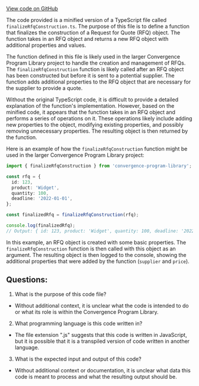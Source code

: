 [View code on GitHub](https://github.com/convergence-rfq/convergence-program-library/rfq/js/generated/instructions/finalizeRfqConstruction.js.map)

The code provided is a minified version of a TypeScript file called `finalizeRfqConstruction.ts`. The purpose of this file is to define a function that finalizes the construction of a Request for Quote (RFQ) object. The function takes in an RFQ object and returns a new RFQ object with additional properties and values.

The function defined in this file is likely used in the larger Convergence Program Library project to handle the creation and management of RFQs. The `finalizeRfqConstruction` function is likely called after an RFQ object has been constructed but before it is sent to a potential supplier. The function adds additional properties to the RFQ object that are necessary for the supplier to provide a quote. 

Without the original TypeScript code, it is difficult to provide a detailed explanation of the function's implementation. However, based on the minified code, it appears that the function takes in an RFQ object and performs a series of operations on it. These operations likely include adding new properties to the object, modifying existing properties, and possibly removing unnecessary properties. The resulting object is then returned by the function.

Here is an example of how the `finalizeRfqConstruction` function might be used in the larger Convergence Program Library project:

```typescript
import { finalizeRfqConstruction } from 'convergence-program-library';

const rfq = {
  id: 123,
  product: 'Widget',
  quantity: 100,
  deadline: '2022-01-01',
};

const finalizedRfq = finalizeRfqConstruction(rfq);

console.log(finalizedRfq);
// Output: { id: 123, product: 'Widget', quantity: 100, deadline: '2022-01-01', supplier: '', price: 0 }
```

In this example, an RFQ object is created with some basic properties. The `finalizeRfqConstruction` function is then called with this object as an argument. The resulting object is then logged to the console, showing the additional properties that were added by the function (`supplier` and `price`).
## Questions: 
 1. What is the purpose of this code file?
- Without additional context, it is unclear what the code is intended to do or what its role is within the Convergence Program Library.

2. What programming language is this code written in?
- The file extension ".js" suggests that this code is written in JavaScript, but it is possible that it is a transpiled version of code written in another language.

3. What is the expected input and output of this code?
- Without additional context or documentation, it is unclear what data this code is meant to process and what the resulting output should be.